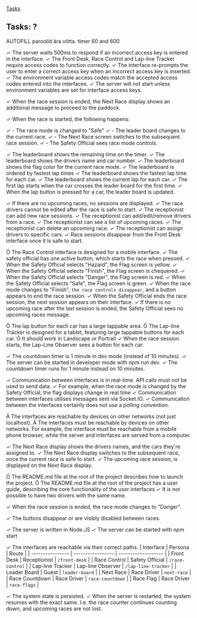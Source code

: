 [Tasks](#tasks)

## Tasks: ?

AUTOFILL paroolid ära võtta.
timer 60 and 600


✓ The server waits 500ms to respond if an incorrect access key is entered in the interface.
✓ The Front Desk, Race Control and Lap-line Tracker require access codes to function correctly.
✓ The interface re-prompts the user to enter a correct access key when an incorrect access key is inserted.
✓ The environment variable access codes match the accepted access codes entered into the interfaces.
✓ The server will not start unless environment variables are set for interface access keys.

✓ When the race session is ended, the Next Race display shows an additional message to proceed to the paddock.

✓ When the race is started, the following happens:

✓ - The race mode is changed to "Safe"
✓ - The leader board changes to the current race.
✓ - The Next Race screen switches to the subsequent race session.
✓ - The Safety Official sees race mode controls.

✓ The leaderboard shows the remaining time on the timer.
✓ The leaderboard shows the drivers name and car number.
✓ The leaderboard shows the flag color for the current race mode.
✓ The leaderboard is ordered by fastest lap times
✓ The leaderboard shows the fastest lap time for each car.
✓ The leaderboard shows the current lap for each car.
✓ The first lap starts when the car crosses the leader board for the first time.
✓ When the lap button is pressed for a car, the leader board is updated.

✓ If there are no upcoming races, no sessions are displayed.
✓ The race drivers cannot be edited after the race is safe to start.
✓ The receptionist can add new race sessions.
✓ The receptionist can add/edit/remove drivers from a race.
✓ The receptionist can see a list of upcoming races.
✓ The receptionist can delete an upcoming race.
✓ The receptionist can assign drivers to specific cars.
✓ Race sessions disappear from the Front Desk interface once it is safe to start.

Õ The Race Control interface is designed for a mobile interface.
✓ The safety official has one active button, which starts the race when pressed.
✓ When the Safety Official selects "Hazard", the Flag screen is yellow.
✓ When the Safety Official selects "Finish", the Flag screen is chequered.
✓ When the Safety Official selects "Danger", the Flag screen is red.
✓ When the Safety Official selects "Safe", the Flag screen is green.
✓ When the race mode changes to "Finish", `the race controls disappear`, and a button appears to end the race session.
✓ When the Safety Official ends the race session, the next session appears on their interface.
✓ If there is no upcoming race after the last session is ended, the Safety Official sees no upcoming races message.

Õ The lap button for each car has a large tappable area.
Õ The Lap-line Tracker is designed for a tablet, featuring large tappable buttons for each car.
Õ It should work in Landscape or Portrait
✓ When the race session starts, the Lap-Line Observer sees a button for each car.

✓ The countdown timer is 1 minute in dev mode (instead of 10 minutes).
✓ The server can be started in developer mode with npm run dev.
✓ The countdown timer runs for 1 minute instead on 10 minutes.

✓ Communication between interfaces is in real-time. API calls must not be used to send data.
✓ For example, when the race mode is changed by the Safety Official, the flag displays change in real time
✓ Communication between interfaces utilises messages sent via Socket.IO.
✓ Communication between the interfaces certainly does not use a polling convention.

Ä The interfaces are reachable by devices on other networks (not just localhost).
Ä The interfaces must be reachable by devices on other networks. For example, the interface must be reachable from a mobile phone browser, while the server and interfaces are served from a computer.

✓ The Next Race display shows the drivers names, and the cars they're assigned to.
✓ The Next Race display switches to the subsequent race, once the current race is safe to start.
✓ The upcoming race session, is displayed on the Next Race display.

Õ The README.md file at the root of the project describes how to launch the project.
Õ The README.md file at the root of the project has a user guide, describing the core functionality of the user interfaces
✓ It is not possible to have two drivers with the same name.

✓ When the race session is ended, the race mode changes to "Danger".

✓ The buttons disappear or are visibly disabled between races.

✓ The server is written in Node.JS
✓ The server can be started with npm start

✓ The interfaces are reachable via their correct paths.
| Interface | Persona | Route |
| ---------------- | ----------------- | ------------------- |
| Front Desk | Receptionist | `/front-desk` |
| Race Control | Safety Official | `/race-control` |
| Lap-line Tracker | Lap-line Observer | `/lap-line-tracker` |
| Leader Board | Guest | `leader-board` |
| Next Race | Race Driver | `next-race` |
| Race Countdown | Race Driver | `race-countdown` |
| Race Flag | Race Driver | `race-flags` |

✓ The system state is persisted.
✓ When the server is restarted, the system resumes with the exact same. I.e. the race counter continues counting down, and upcoming races are not lost.


